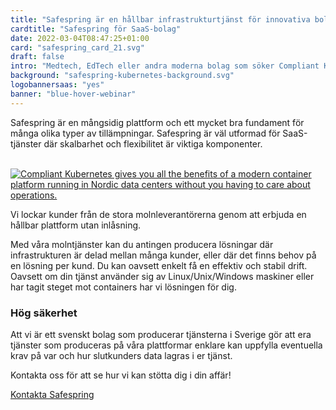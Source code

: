 ```yaml
---
title: "Safespring är en hållbar infrastrukturtjänst för innovativa bolag"
cardtitle: "Safespring för SaaS-bolag"
date: 2022-03-04T08:47:25+01:00
card: "safespring_card_21.svg"
draft: false
intro: "Medtech, EdTech eller andra moderna bolag som söker Compliant Kubernetes, Databastjänster och mer."
background: "safespring-kubernetes-background.svg"
logobannersaas: "yes"
banner: "blue-hover-webinar"
---
```

<div class="ingress"><p>Safespring är en mångsidig plattform och ett mycket bra fundament för många olika typer av tillämpningar. Safespring är väl utformad för SaaS-tjänster där skalbarhet och flexibilitet är viktiga komponenter.</p></div>

<br>
<a href="/tjanster/compliant-kubernetes/"><img alt="Compliant Kubernetes gives you all the benefits of a modern container platform running in Nordic data centers without you having to care about operations." src="/img/saas/safespring-kubernetes.gif"></a>
<br>

Vi lockar kunder från de stora molnleverantörerna genom att erbjuda en hållbar plattform utan inlåsning.

Med våra molntjänster kan du antingen producera lösningar där infrastrukturen är delad mellan många kunder, eller där det finns behov på en lösning per kund. Du kan oavsett enkelt få en effektiv och stabil drift. Oavsett om din tjänst använder sig av Linux/Unix/Windows maskiner eller har tagit steget mot containers har vi lösningen för dig.

### Hög säkerhet

Att vi är ett svenskt bolag som producerar tjänsterna i Sverige gör att era tjänster som produceras på våra plattformar enklare kan uppfylla eventuella krav på var och hur slutkunders data lagras i er tjänst.

Kontakta oss för att se hur vi kan stötta dig i din affär! 

<a href="/kontakt" id="text-button">Kontakta Safespring</a>
